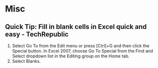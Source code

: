 
# Misc

## Quick Tip: Fill in blank cells in Excel quick and easy - TechRepublic

1. Select Go To from the Edit menu or press [Ctrl]+G and then click the Special button. In Excel 2007, choose Go To Special from the Find and Select dropdown list in the Editing group on the Home tab.
2. Select Blanks.
